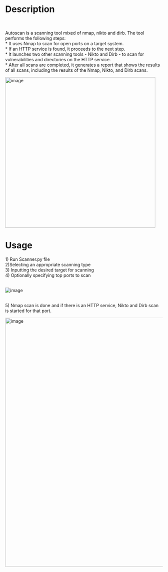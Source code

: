 
<h1 align="left">Description</h1>

<br clear="both">
<p align="left">Autoscan is a scanning tool mixed of nmap, nikto and dirb. The tool performs the following steps:<br>* It uses Nmap to scan for open ports on a target system.<br>* If an HTTP service is found, it proceeds to the next step.<br>* It launches two other scanning tools - Nikto and Dirb - to scan for vulnerabilities and directories on the HTTP service.<br>* After all scans are completed, it generates a report that shows the results of all scans, including the results of the Nmap, Nikto, and Dirb scans.</p>
<img width="480" alt="image" src="https://user-images.githubusercontent.com/123561773/227210707-7fb67da7-bdf9-4be6-9195-8d110468f143.png">




<h1 align="left">Usage</h1>


<p align="left">1) Run Scanner.py file 
<br>2)Selecting an appropriate scanning type
<br>3) Inputting the desired target for scanning
<br>4) Optionally specifying top ports to scan<br><br>

![image](https://user-images.githubusercontent.com/123561773/227210292-1a488142-1d35-45d0-9990-070dcb660a71.png)

<br>5) Nmap scan is done and if there is an HTTP service, Nikto and Dirb scan is started for that port.</p>

<img width="794" alt="image" src="https://user-images.githubusercontent.com/123561773/227055478-f9568db9-d73b-4dc4-a733-f20b2da4edf1.png">

###



